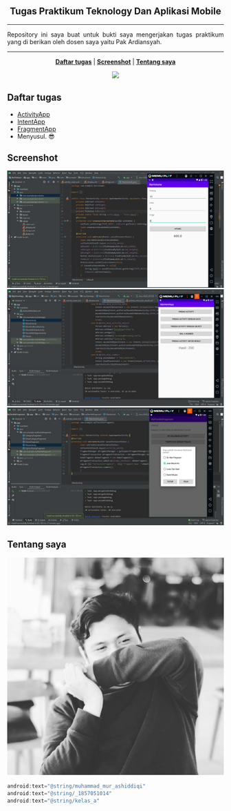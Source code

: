 <p align="center">
    <h2 align="center">Tugas Praktikum Teknology Dan Aplikasi Mobile</h2>
</p>

***
<p align="justify">Repository ini saya buat untuk bukti saya mengerjakan tugas praktikum yang di berikan oleh dosen saya yaitu Pak Ardiansyah.</p>

***
<p align="center">
    <b><a href="README.md#daftar-tugas">Daftar tugas</a></b>
    |
    <b><a href="README.md#screenshot">Screenshot</a></b>
    |
    <b><a href="README.md#tentang-saya">Tentang saya</a></b>
</p>

<p align="center">
    <img src="https://www.gstatic.com/devrel-devsite/prod/v36e9b4a2fdc696650f09851e8c880b958655492821ded3455f80aaef87b6b52b/android/images/lockup.svg" />
</p>

## Daftar tugas
- [ActivityApp](https://github.com/Tnembull/TAM/tree/main/BarVolume)
- [IntentApp](https://github.com/Tnembull/TAM/tree/main/MyIntentApp)
- [FragmentApp](https://github.com/Tnembull/TAM/tree/main/MyFlexibleFragment)
- Menyusul. :sunglasses:

## Screenshot

![ActivityApp](https://raw.githubusercontent.com/Tnembull/TAM/main/Screenshot/ActivityApp.JPG)
![IntentApp](https://raw.githubusercontent.com/Tnembull/TAM/main/Screenshot/IntentApp.JPG)
![FragmentApp](https://raw.githubusercontent.com/Tnembull/TAM/main/Screenshot/FragmentApp.JPG)

## Tentang saya
![Profile](https://raw.githubusercontent.com/Tnembull/TAM/main/Screenshot/Profile.png)
```java
android:text="@string/muhammad_mur_ashiddiqi"
android:text="@string/_1857051014"
android:text="@string/kelas_a"
```



 

